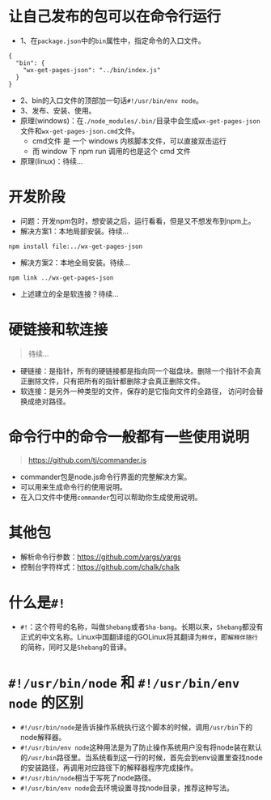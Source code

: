 # 让自己发布的包可以在命令行运行
* 1、在`package.json`中的`bin`属性中，指定命令的入口文件。
```
{
  "bin": {
    "wx-get-pages-json": "../bin/index.js"
  }
}
```
* 2、bin的入口文件的顶部加一句话`#!/usr/bin/env node`。
* 3、发布、安装、使用。
* 原理(windows)：在`./node_modules/.bin/`目录中会生成`wx-get-pages-json`文件和`wx-get-pages-json.cmd`文件。
    - cmd文件 是 一个 windows 内核脚本文件，可以直接双击运行
    - 而 window 下 npm run 调用的也是这个 cmd 文件
* 原理(linux)：待续...

# 开发阶段
* 问题：开发npm包时，想安装之后，运行看看，但是又不想发布到npm上。
* 解决方案1：本地局部安装。待续...
```
npm install file:../wx-get-pages-json
```
* 解决方案2：本地全局安装。待续...
```
npm link ../wx-get-pages-json
```
* 上述建立的全是软连接？待续...

# 硬链接和软连接
> 待续...
* 硬链接：是指针，所有的硬链接都是指向同一个磁盘块。删除一个指针不会真正删除文件，只有把所有的指针都删除才会真正删除文件。
* 软连接：是另外一种类型的文件，保存的是它指向文件的全路径， 访问时会替换成绝对路径。

# 命令行中的命令一般都有一些使用说明
> https://github.com/tj/commander.js
* commander包是node.js命令行界面的完整解决方案。
* 可以用来生成命令行的使用说明。
* 在入口文件中使用```commander```包可以帮助你生成使用说明。

# 其他包
* 解析命令行参数：https://github.com/yargs/yargs
* 控制台字符样式：https://github.com/chalk/chalk

# 什么是`#!`
* `#!`：这个符号的名称，叫做`Shebang`或者`Sha-bang`。长期以来，`Shebang`都没有正式的中文名称。Linux中国翻译组的GOLinux将其翻译为`释伴`，即`解释伴随行`的简称，同时又是`Shebang`的音译。

# ```#!/usr/bin/node``` 和 ```#!/usr/bin/env node``` 的区别
* ```#!/usr/bin/node```是告诉操作系统执行这个脚本的时候，调用```/usr/bin```下的node解释器。
* ```#!/usr/bin/env node```这种用法是为了防止操作系统用户没有将node装在默认的```/usr/bin```路径里。当系统看到这一行的时候，首先会到env设置里查找node的安装路径，再调用对应路径下的解释器程序完成操作。
* ```#!/usr/bin/node```相当于写死了node路径。
* ```#!/usr/bin/env node```会去环境设置寻找node目录，推荐这种写法。
